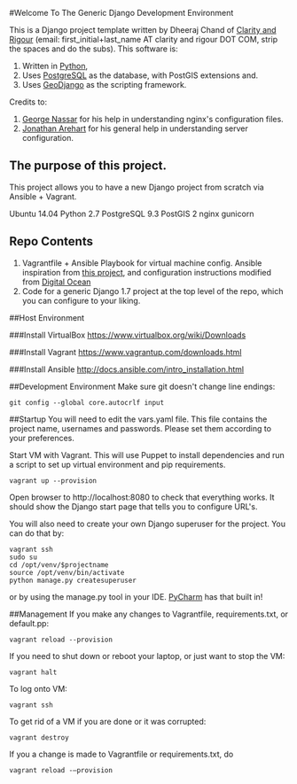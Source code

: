 #Welcome To The Generic Django Development Environment

This is a Django project template written by Dheeraj Chand of [Clarity and Rigour](http://www.clarityandrigour.com) (email: first_initial+last_name AT clarity and rigour DOT COM, strip the spaces and do the subs).
This software is:

1. Written in [Python](http://www.python.org),
2. Uses [PostgreSQL](http://www.postgresql.org) as the database, with PostGIS extensions and.
3. Uses [GeoDjango](http://www.geodjango.org) as the scripting framework.

Credits to: 

1. [George Nassar](https://github.com/gnassar) for his help in understanding nginx's configuration files.
2. [Jonathan Arehart](https://twitter.com/jonathanarehart) for his general help in understanding server configuration.

## The purpose of this project.

This project allows you to have a new Django project from scratch via Ansible + Vagrant.

Ubuntu 14.04
Python 2.7
PostgreSQL 9.3
PostGIS 2
nginx
gunicorn

## Repo Contents

1. Vagrantfile + Ansible Playbook for virtual machine config. Ansible inspiration from [this project](http://blog.wercker.com/2013/11/25/django-16-part3.html), and configuration instructions modified from [Digital Ocean](https://www.digitalocean.com/community/tutorials/how-to-install-and-configure-django-with-postgres-nginx-and-gunicorn)
2. Code for a generic Django 1.7 project at the top level of the repo, which you can configure to your liking.

##Host Environment

###Install VirtualBox
https://www.virtualbox.org/wiki/Downloads

###Install Vagrant
https://www.vagrantup.com/downloads.html

###Install Ansible
http://docs.ansible.com/intro_installation.html

##Development Environment
Make sure git doesn't change line endings:
```
git config --global core.autocrlf input
```

##Startup
You will need to edit the vars.yaml file. This file contains the project name, usernames and passwords. Please set them according to your preferences.

Start VM with Vagrant. This will use Puppet to install dependencies and run a script to set up virtual environment and pip requirements.
```
vagrant up --provision
```
Open browser to http://localhost:8080 to check that everything works. It should show the Django start page that tells you to configure URL's.

You will also need to create your own Django superuser for the project. You can do that by:

```
vagrant ssh
sudo su
cd /opt/venv/$projectname
source /opt/venv/bin/activate
python manage.py createsuperuser
```

or by using the manage.py tool in your IDE. [PyCharm](https://www.jetbrains.com/pycharm/) has that built in!

##Management
If you make any changes to Vagrantfile, requirements.txt, or default.pp:
```
vagrant reload --provision
```
If you need to shut down or reboot your laptop, or just want to stop the VM:
```
vagrant halt
```
To log onto VM:
```
vagrant ssh
```
To get rid of a VM if you are done or it was corrupted:
```
vagrant destroy
```
If you a change is made to Vagrantfile or requirements.txt, do
```
vagrant reload -–provision
```